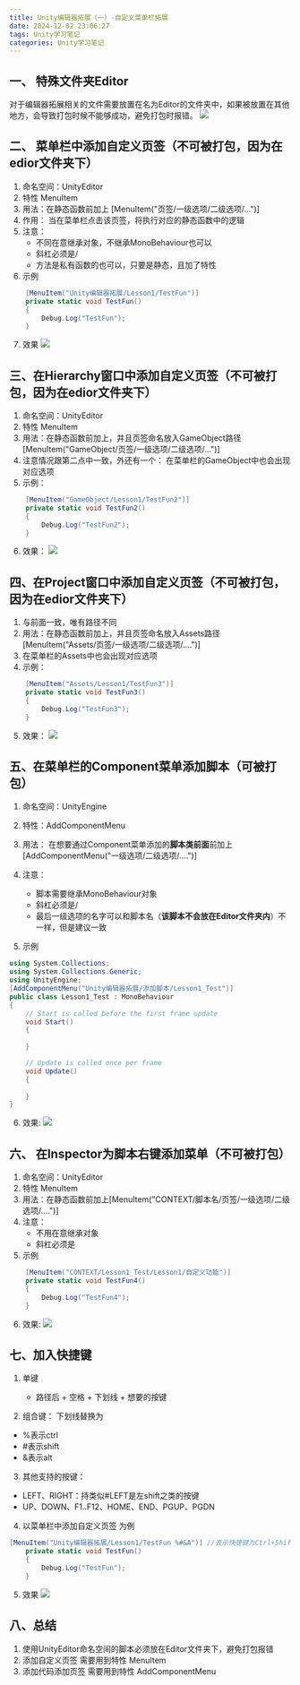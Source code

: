 ```yaml
---
title: Unity编辑器拓展（一）-自定义菜单栏拓展
date: 2024-12-02 23:06:27
tags: Unity学习笔记
categories: Unity学习笔记
---
```



## 一、 特殊文件夹Editor
对于编辑器拓展相关的文件需要放置在名为Editor的文件夹中，如果被放置在其他地方，会导致打包时候不能够成功，避免打包时报错。
![](./一-自定义菜单栏拓展/1.png)

<!--more-->

## 二、 菜单栏中添加自定义页签（不可被打包，因为在edior文件夹下）
1. 命名空间：UnityEditor
2. 特性 MenuItem
3. 用法：在静态函数前加上 [MenuItem("页签/一级选项/二级选项/...")]
4. 作用： 当在菜单栏点击该页签，将执行对应的静态函数中的逻辑
5. 注意：
   - 不同在意继承对象，不继承MonoBehaviour也可以
   - 斜杠必须是/
   - 方法是私有函数的也可以，只要是静态，且加了特性
6. 示例
```cs
    [MenuItem("Unity编辑器拓展/Lesson1/TestFun")]
    private static void TestFun()
    {
        Debug.Log("TestFun");
    }
```
7. 效果
![](./一-自定义菜单栏拓展/2编辑器菜单栏.png)

## 三、在Hierarchy窗口中添加自定义页签（不可被打包，因为在edior文件夹下）
1. 命名空间：UnityEditor
2. 特性 MenuItem
3. 用法：在静态函数前加上，并且页签命名放入GameObject路径 [MenuItem("GameObject/页签/一级选项/二级选项/...")]
4. 注意情况跟第二点中一致，外还有一个：    在菜单栏的GameObject中也会出现对应选项
5. 示例：
```cs
    [MenuItem("GameObject/Lesson1/TestFun2")]
    private static void TestFun2()
    {
        Debug.Log("TestFun2");
    }
```
6. 效果：
![](./一-自定义菜单栏拓展/3Hierarchy窗口)

## 四、在Project窗口中添加自定义页签（不可被打包，因为在edior文件夹下）
1. 与前面一致，唯有路径不同
2. 用法：在静态函数前加上，并且页签命名放入Assets路径 [MenuItem("Assets/页签/一级选项/二级选项/....")]
3. 在菜单栏的Assets中也会出现对应选项
4. 示例：
```cs
    [MenuItem("Assets/Lesson1/TestFun3")]
    private static void TestFun3()
    {
        Debug.Log("TestFun3");
    }
```
5. 效果：
![](./一-自定义菜单栏拓展/3在Asset添加自定义)

## 五、在菜单栏的Component菜单添加脚本（可被打包）
1. 命名空间：UnityEngine
2. 特性：AddComponentMenu

3. 用法：
在想要通过Component菜单添加的**脚本类前面**前加上
[AddComponentMenu("一级选项/二级选项/....")]

4. 注意：
   - 脚本需要继承MonoBehaviour对象
   - 斜杠必须是/
   - 最后一级选项的名字可以和脚本名（**该脚本不会放在Editor文件夹内**）不一样，但是建议一致
5. 示例
```cs
using System.Collections;
using System.Collections.Generic;
using UnityEngine;
[AddComponentMenu("Unity编辑器拓展/添加脚本/Lesson1_Test")]
public class Lesson1_Test : MonoBehaviour
{
    // Start is called before the first frame update
    void Start()
    {
        
    }

    // Update is called once per frame
    void Update()
    {
        
    }
}

```
6. 效果:
![](./一-自定义菜单栏拓展/5在菜单栏的Component菜单添加脚本.png)


## 六、 在Inspector为脚本右键添加菜单（不可被打包）

1. 命名空间：UnityEditor
2. 特性 MenuItem
3. 用法：在静态函数前加上[MenuItem("CONTEXT/脚本名/页签/一级选项/二级选项/....")]
4. 注意：
   - 不用在意继承对象
   - 斜杠必须是
5. 示例
```cs
    [MenuItem("CONTEXT/Lesson1_Test/Lesson1/自定义功能")]
    private static void TestFun4()
    {
        Debug.Log("TestFun4");
    }
```
6. 效果:
![](./一-自定义菜单栏拓展/6在Inspector为脚本右键添加菜单)


## 七、加入快捷键
1. 单键
   - 路径后 + 空格 + 下划线 + 想要的按键

2. 组合键：
下划线替换为
- %表示ctrl
- #表示shift
- &表示alt

3. 其他支持的按键：
- LEFT、RIGHT：持类似#LEFT是左shift之类的按键
- UP、DOWN、F1..F12、HOME、END、PGUP、PGDN

4. 以菜单栏中添加自定义页签 为例
```cs
[MenuItem("Unity编辑器拓展/Lesson1/TestFun %#&A")] //表示快捷键为Ctrl+Shift+Alt+A
    private static void TestFun()
    {
        Debug.Log("TestFun");
    }

```
5. 效果
![](./一-自定义菜单栏拓展/7加入快捷键)

## 八、总结
1. 使用UnityEditor命名空间的脚本必须放在Editor文件夹下，避免打包报错
2. 添加自定义页签 需要用到特性 MenuItem
3. 添加代码添加页签 需要用到特性 AddComponentMenu